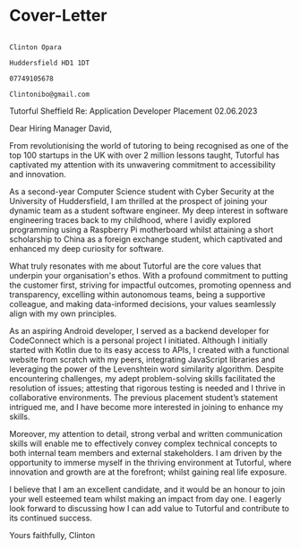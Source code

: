 # Cover-Letter

                                                                          Clinton Opara
                                                                          Huddersfield HD1 1DT
                                                                          07749105678
                                                                          Clintonibo@gmail.com


Tutorful  Sheffield
Re:  Application Developer Placement 
02.06.2023

Dear Hiring Manager David,

From revolutionising the world of tutoring to being recognised as one of the top 100 startups in the UK with over 2 million lessons taught, Tutorful has captivated my attention with its unwavering commitment to accessibility and innovation. 

As a second-year Computer Science student with Cyber Security at the University of Huddersfield, I am thrilled at the prospect of joining your dynamic team as a student software engineer.  My deep interest in software engineering traces back to my childhood, where I avidly explored programming using a Raspberry Pi motherboard whilst attaining a short scholarship to China as a foreign exchange student, which captivated and enhanced my deep curiosity for software. 

What truly resonates with me about Tutorful are the core values that underpin your organisation's ethos. With a profound commitment to putting the customer first, striving for impactful outcomes, promoting openness and transparency, excelling within autonomous teams, being a supportive colleague, and making data-informed decisions, your values seamlessly align with my own principles. 

As an aspiring Android developer, I served as a backend developer for CodeConnect which is a personal project I initiated. Although I initially started with Kotlin due to its easy access to APIs, I created with a functional website from scratch with my peers, integrating JavaScript libraries and leveraging the power of the Levenshtein word similarity algorithm. Despite encountering challenges, my adept problem-solving skills facilitated the resolution of issues; attesting that rigorous testing is needed and I thrive in collaborative environments. The previous placement student’s statement intrigued me, and I have become more interested in joining to enhance my skills.

Moreover, my attention to detail, strong verbal and written communication skills will enable me to effectively convey complex technical concepts to both internal team members and external stakeholders. I am driven by the opportunity to immerse myself in the thriving environment at Tutorful, where innovation and growth are at the forefront; whilst gaining real life exposure.

I believe that I am an excellent candidate, and it would be an honour to join your well esteemed team whilst making an impact from day one. I eagerly look forward to discussing how I can add value to Tutorful and contribute to its continued success.                                                                                    


Yours faithfully,	 Clinton
